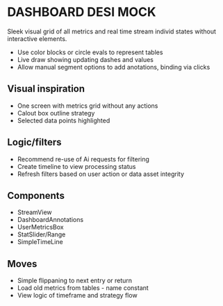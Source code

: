 # DASHBOARD DESI MOCK

Sleek visual grid of all metrics and real time stream individ states without interactive elements.

- Use color blocks or circle evals to represent tables
- Live draw showing updating dashes and values
- Allow manual segment options to add anotations, binding via clicks

## Visual inspiration 

- One screen with metrics grid without any actions
- Calout box outline strategy
- Selected data points highlighted

## Logic/filters

- Recommend re-use of Ai requests for filtering
- Create timeline to view processing status
- Refresh filters based on user action or data asset integrity

## Components

- StreamView
- DashboardAnnotations
- UserMetricsBox
- StatSlider/Range
- SimpleTimeLine

## Moves
- Simple flippaning to next entry or return
- Load old metrics from tables - name constant
- View logic of timeframe and strategy flow
